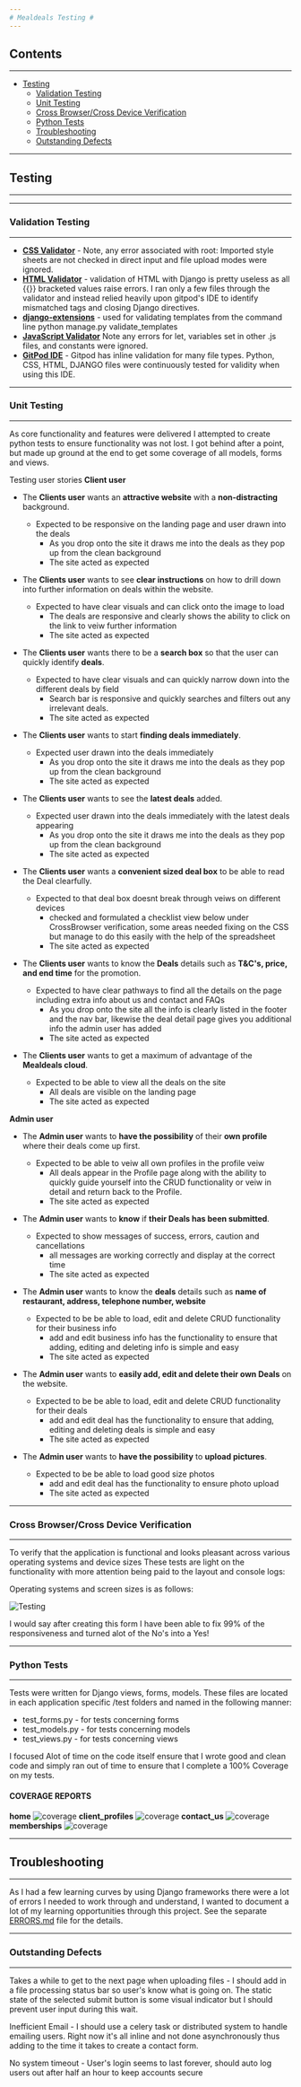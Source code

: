 ```yaml
---
# Mealdeals Testing #
---
```

## Contents ##
---

* [Testing](#Testing)
    * [Validation Testing](#ValidationTesting)
    * [Unit Testing](#UnitTesting)
    * [Cross Browser/Cross Device Verification](#CrossBrowser)
    * [Python Tests](#PythonTests)
    * [Troubleshooting](#Troubleshooting)
    * [Outstanding Defects](#OutstandingDefects)

---

<a name="Testing"></a>
## Testing ##
---

---

<a name="ValidationTesting"></a>
### Validation Testing ###
---
* [**CSS Validator**](https://jigsaw.w3.org/css-validator/) - Note, any error associated with root: Imported style sheets are not checked in direct input and file upload modes were ignored.
* [**HTML Validator**](https://jigsaw.w3.org/css-validator/) - validation of HTML with Django is pretty useless as all {{}} bracketed values raise errors. I ran only a few files through the validator and instead relied heavily upon gitpod's IDE to identify mismatched tags and closing Django directives.
* [**django-extensions**](https://pypi.org/project/django-extensions/) - used for validating templates from the command line python manage.py validate_templates
* [**JavaScript Validator**](https://beautifytools.com/javascript-validator.php) Note any errors for let, variables set in other .js files, and constants were ignored. 
* [**GitPod IDE**](https://gitpod.io/) - Gitpod has inline validation for many file types. Python, CSS, HTML, DJANGO files were continuously tested for validity when using this IDE.


---

<a name="UnitTesting"></a>
### Unit Testing ###
---

As core functionality and features were delivered I attempted to create python tests to ensure functionality was not lost. I got behind after a point, but made up ground at the end to get some coverage of all models, forms and views.

Testing user stories
**Client user**
* The **Clients user** wants an **attractive website** with a **non-distracting** background.
    * Expected to be responsive on the landing page and user drawn into the deals 
        * As you drop onto the site it draws me into the deals as they pop up from the clean background
        * The site acted as expected

* The **Clients user** wants to see **clear instructions** on how to drill down into further information on deals within the website.
    * Expected to have clear visuals and can click onto the image to load 
        * The deals are responsive and clearly shows the ability to click on the link to veiw further information
        * The site acted as expected

* The **Clients user** wants there to be a **search box** so that the user can quickly identify **deals**.
    * Expected to have clear visuals and can quickly narrow down into the different deals by field 
        * Search bar is responsive and quickly searches and filters out any irrelevant deals.
        * The site acted as expected

* The **Clients user** wants to start **finding deals immediately**. 
    * Expected user drawn into the deals immediately
        * As you drop onto the site it draws me into the deals as they pop up from the clean background
        * The site acted as expected

* The **Clients user** wants to see the **latest deals** added.
    * Expected user drawn into the deals immediately with the latest deals appearing
        * As you drop onto the site it draws me into the deals as they pop up from the clean background
        * The site acted as expected

* The **Clients user** wants a **convenient sized deal box** to be able to read the Deal clearfully.
    * Expected to that deal box doesnt break through veiws on different devices 
        * checked and formulated a checklist view below under CrossBrowser verification, some areas needed fixing on the CSS but manage to do this easily with the help of the spreadsheet
        * The site acted as expected

* The **Clients user** wants to know the **Deals** details such as **T&C's, price, and end time** for the promotion.
    * Expected to have clear pathways to find all the details on the page including extra info about us and contact and FAQs 
        * As you drop onto the site all the info is clearly listed in the footer and the nav bar, likewise the deal detail page gives you additional info the admin user has added
        * The site acted as expected

* The **Clients user** wants to get a maximum of advantage of the **Mealdeals cloud**.
    * Expected to be able to view all the deals on the site 
        * All deals are visible on the landing page
        * The site acted as expected

**Admin user**

* The **Admin user** wants to **have the possibility** of their **own profile** where their deals come up first.
    * Expected to be able to veiw all own profiles in the profile veiw 
        * All deals appear in the Profile page along with the ability to quickly guide yourself into the CRUD functionality or veiw in detail and return back to the Profile.
        * The site acted as expected

* The **Admin user** wants to **know** if **their Deals has been submitted**.
    * Expected to show messages of success, errors, caution and cancellations 
        * all messages are working correctly and display at the correct time 
        * The site acted as expected

* The **Admin user** wants to know the **deals** details such as **name of restaurant, address, telephone number, website**
    * Expected to be be able to load, edit and delete CRUD functionality for their business info
        * add and edit business info has the functionality to ensure that adding, editing and deleting info is simple and easy
        * The site acted as expected

* The **Admin user** wants to **easily add, edit and delete their own Deals** on the website.
    * Expected to be be able to load, edit and delete CRUD functionality for their deals
        * add and edit deal has the functionality to ensure that adding, editing and deleting deals is simple and easy
        * The site acted as expected

* The **Admin user** wants to **have the possibility** to **upload pictures**.
    * Expected to be be able to load good size photos 
        * add and edit deal has the functionality to ensure photo upload
        * The site acted as expected

---

<a name="CrossBrowser"></a>
### Cross Browser/Cross Device Verification ###
---

To verify that the application is functional and looks pleasant across various operating systems and device sizes
These tests are light on the functionality with more attention being paid to the layout and console logs:

Operating systems and screen sizes is as follows:

![Testing](static/media/readme_media/responsiveTest.jpg)

I would say after creating this form I have been able to fix 99% of the responsiveness and turned alot of the No's into a Yes!

---

<a name="PythonTests"></a>
### Python Tests ###
---

Tests were written for Django views, forms, models. These files are located in each application specific /test folders and named in the following manner:

* test_forms.py - for tests concerning forms
* test_models.py - for tests concerning models
* test_views.py - for tests concerning views

I focused Alot of time on the code itself ensure that I wrote good and clean code and simply ran out of time to ensure that I complete a 100% Coverage on my tests.

#### COVERAGE REPORTS ####

**home**
![coverage](static/media/readme_media/coverage-home.jpg)
**client_profiles**
![coverage](static/media/readme_media/coverage-client_profiles.jpg)
**contact_us**
![coverage](static/media/readme_media/coverage-contact_us.jpg)
**memberships**
![coverage](static/media/readme_media/coverage-memberships.jpg)

---

<a name="Troubleshooting"></a>
## Troubleshooting ##
---

As I had a few learning curves by using Django frameworks there were a lot of errors I needed to work through and understand, I wanted to document a lot of my learning opportunities through this project. See the separate [ERRORS.md](ERRORS.md) file for the details.

---

<a name="Outstanding Defects"></a>
### Outstanding Defects ###
---

Takes a while to get to the next page when uploading files - I should add in a file processing status bar so user's know what is going on. The static state of the selected submit button is some visual indicator but I should prevent user input during this wait.

Inefficient Email - I should use a celery task or distributed system to handle emailing users. Right now it's all inline and not done asynchronously thus adding to the time it takes to create a contact form.

No system timeout - User's login seems to last forever, should auto log users out after half an hour to keep accounts secure

